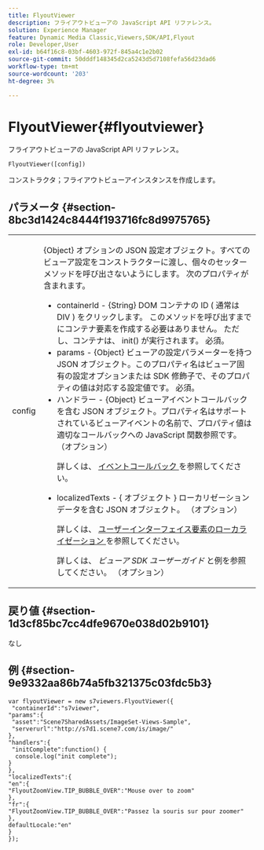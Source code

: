 ```yaml
---
title: FlyoutViewer
description: フライアウトビューアの JavaScript API リファレンス。
solution: Experience Manager
feature: Dynamic Media Classic,Viewers,SDK/API,Flyout
role: Developer,User
exl-id: b64f16c8-03bf-4603-972f-845a4c1e2b02
source-git-commit: 50dddf148345d2ca5243d5d7108fefa56d23dad6
workflow-type: tm+mt
source-wordcount: '203'
ht-degree: 3%

---
```


# FlyoutViewer{#flyoutviewer}

フライアウトビューアの JavaScript API リファレンス。

`FlyoutViewer([config])`

コンストラクタ；フライアウトビューアインスタンスを作成します。

## パラメータ {#section-8bc3d1424c8444f193716fc8d9975765}

<table id="table_896DFF34A68A403DB93A6D597461A573"> 
 <tbody> 
  <tr> 
   <td colname="col1"> <p> <span class="codeph"> <span class="varname"> config </span> </span> </p> </td> 
   <td colname="col2"> <p> <span class="codeph"> {Object} </span> オプションの JSON 設定オブジェクト。すべてのビューア設定をコンストラクターに渡し、個々のセッターメソッドを呼び出さないようにします。 次のプロパティが含まれます。 </p> <p> 
     <ul id="ul_266C711E8E75471E90C15F39A96A142F"> 
      <li id="li_71857BBD652243A094E936C2C8EA9702"> <span class="codeph"> containerId </span> - <span class="codeph"> {String} </span> DOM コンテナの ID ( 通常は <span class="codeph"> DIV </span>) をクリックします。 このメソッドを呼び出すまでにコンテナ要素を作成する必要はありません。 ただし、コンテナは、 <span class="codeph"> init() </span> が実行されます。 必須。 </li> 
      <li id="li_3D28979F04274AC9B507B33D4275FC3A"> <span class="codeph"> params </span> - <span class="codeph"> {Object} </span> ビューアの設定パラメーターを持つ JSON オブジェクト。このプロパティ名はビューア固有の設定オプションまたは SDK 修飾子で、そのプロパティの値は対応する設定値です。 必須。 </li> 
      <li id="li_A40AC2167575415FB3383D070E27B9AB"> <span class="codeph"> ハンドラー </span> - <span class="codeph"> {Object} </span> ビューアイベントコールバックを含む JSON オブジェクト。プロパティ名はサポートされているビューアイベントの名前で、プロパティ値は適切なコールバックへの JavaScript 関数参照です。 （オプション） <p>詳しくは、 <a href="../../../c-html5-s7-aem-asset-viewers/c-html5-flyout-viewer-20-about/c-html5-flyout-viewer-20-event-callbacks.md#concept-53eb01d28189437790268da4929f2a10" format="dita" scope="local"> イベントコールバック </a> を参照してください。 </p> </li> 
      <li id="li_218F9597A60249AEBA43A9E86EAFF8BA"> <p> <span class="codeph"> localizedTexts </span> - { <span class="codeph"> オブジェクト </span>} ローカリゼーションデータを含む JSON オブジェクト。 （オプション） </p> <p>詳しくは、 <a href="../../../c-html5-s7-aem-asset-viewers/c-html5-flyout-viewer-20-about/c-html5-flyout-viewer-20-localization.md#concept-6c8e58c611934e93ae3f211f46e15c27" format="dita" scope="local"> ユーザーインターフェイス要素のローカライゼーション </a> を参照してください。 </p> <p>詳しくは、 <i>ビューア SDK ユーザーガイド</i> と例を参照してください。 （オプション） </p> </li> 
     </ul> </p> </td> 
  </tr> 
 </tbody> 
</table>

## 戻り値 {#section-1d3cf85bc7cc4dfe9670e038d02b9101}

なし

## 例 {#section-9e9332aa86b74a5fb321375c03fdc5b3}

```
var flyoutViewer = new s7viewers.FlyoutViewer({ 
 "containerId":"s7viewer", 
"params":{ 
 "asset":"Scene7SharedAssets/ImageSet-Views-Sample", 
 "serverurl":"http://s7d1.scene7.com/is/image/" 
}, 
"handlers":{ 
 "initComplete":function() { 
  console.log("init complete"); 
} 
}, 
"localizedTexts":{ 
"en":{ 
"FlyoutZoomView.TIP_BUBBLE_OVER":"Mouse over to zoom" 
}, 
"fr":{ 
"FlyoutZoomView.TIP_BUBBLE_OVER":"Passez la souris sur pour zoomer" 
}, 
defaultLocale:"en" 
} 
});
```
